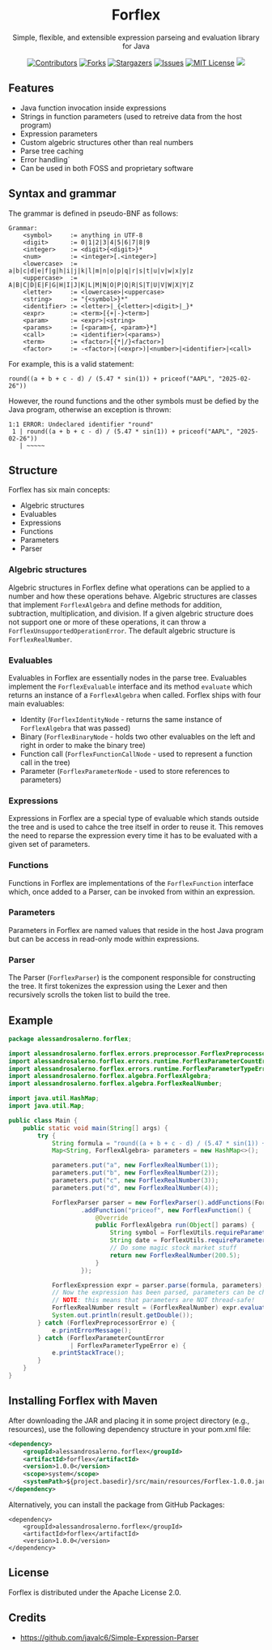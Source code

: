 <p align="center">
    <h1 align="center">Forflex</h1>
    <p align="center"> Simple, flexible, and extensible expression parseing and evaluation library for Java </p>
</p>

<div align="center">

[contributors-shield]: https://img.shields.io/github/contributors/Alessandro-Salerno/Forflex.svg?style=flat-square
[contributors-url]: https://github.com/Alessandro-Salerno/Forflex/graphs/contributors
[forks-shield]: https://img.shields.io/github/forks/Alessandro-Salerno/Forflex.svg?style=flat-square
[forks-url]: https://github.com/Alessandro-Salerno/Forflex/network/members
[stars-shield]: https://img.shields.io/github/stars/Alessandro-Salerno/Forflex.svg?style=flat-square
[stars-url]: https://github.com/Alessandro-Salerno/Forflex/stargazers
[issues-shield]: https://img.shields.io/github/issues/Alessandro-Salerno/Forflex.svg?style=flat-square
[issues-url]: https://github.com/Alessandro-Salerno/Forflex/issues
[license-shield]: https://img.shields.io/github/license/Alessandro-Salerno/Forflex.svg?style=flat-square
[license-url]: https://github.com/Alessandro-Salerno/Forflex/blob/master/LICENSE.txt

[![Contributors][contributors-shield]][contributors-url]
[![Forks][forks-shield]][forks-url]
[![Stargazers][stars-shield]][stars-url]
[![Issues][issues-shield]][issues-url]
[![MIT License][license-shield]][license-url]
![](https://tokei.rs/b1/github/Alessandro-Salerno/Forflex)

</div>

## Features
- Java function invocation inside expressions
- Strings in function parameters (used to retreive data from the host program)
- Expression parameters
- Custom algebric structures other than real numbers
- Parse tree caching
- Error handling`
- Can be used in both FOSS and proprietary software

## Syntax and grammar
The grammar is defined in pseudo-BNF as follows:
```
Grammar:
    <symbol>     := anything in UTF-8
    <digit>      := 0|1|2|3|4|5|6|7|8|9
    <integer>    := <digit>{<digit>}*
    <num>        := <integer>[.<integer>]
    <lowercase>  := a|b|c|d|e|f|g|h|i|j|k|l|m|n|o|p|q|r|s|t|u|v|w|x|y|z
    <uppercase>  := A|B|C|D|E|F|G|H|I|J|K|L|M|N|O|P|Q|R|S|T|U|V|W|X|Y|Z
    <letter>     := <lowercase>|<uppercase>
    <string>     := "{<symbol>}*"
    <identifier> := <letter>|_{<letter>|<digit>|_}*
    <expr>       := <term>[{+|-}<term>]
    <param>      := <expr>|<string>
    <params>     := [<param>{, <param>}*]
    <call>       := <identifier>(<params>)
    <term>       := <factor>[{*|/}<factor>]
    <factor>     := -<factor>|(<expr>)|<number>|<identifier>|<call>
```

For example, this is a valid statement:
```
round((a + b + c - d) / (5.47 * sin(1)) + priceof("AAPL", "2025-02-26"))
```
However, the round functions and the other symbols must be defied by the Java program, otherwise an exception is thrown:
```
1:1 ERROR: Undeclared identifier "round"
 1 | round((a + b + c - d) / (5.47 * sin(1)) + priceof("AAPL", "2025-02-26"))
   | ~~~~~
```

## Structure
Forflex has six main concepts:
- Algebric structures
- Evaluables
- Expressions
- Functions
- Parameters
- Parser

### Algebric structures
Algebric structures in Forflex define what operations can be applied to a number and how these operations behave. Algebric structures are classes that implement `ForflexAlgebra` and define methods for addition, subtraction, multiplication, and division. If a given algebric structure does not support one or more of these operations, it can throw a `ForflexUnsupportedOperationError`. The default algebric structure is `ForflexRealNumber`.

### Evaluables
Evaluables in Forflex are essentially nodes in the parse tree. Evaluables implement the `ForflexEvaluable` interface and its method `evaluate` which returns an instance of a `ForflexAlgebra` when called.
Forflex ships with four main evaluables:
- Identity (`ForflexIdentityNode` - returns the same instance of `ForflexAlgebra` that was passed)
- Binary (`ForflexBinaryNode` - holds two other evaluables on the left and right in order to make the binary tree)
- Function call (`ForflexFunctionCallNode` - used to represent a function call in the tree)
- Parameter (`ForflexParameterNode` - used to store references to parameters)

### Expressions
Expressions in Forflex are a special type of evaluable which stands outside the tree and is used to cahce the tree itself in order to reuse it. This removes the need to reparse the expression every time it has to be evaluated with a given set of parameters.

### Functions
Functions in Forflex are implementations of the `ForflexFunction` interface which, once added to a Parser, can be invoked from within an expression.

### Parameters
Parameters in Forflex are named values that reside in the host Java program but can be access in read-only mode within expressions.

### Parser
The Parser (`ForflexParser`) is the component responsible for constructing the tree. It first tokenizes the expression using the Lexer and then recursively scrolls the token list to build the tree.

## Example

```java
package alessandrosalerno.forflex;

import alessandrosalerno.forflex.errors.preprocessor.ForflexPreprocessorError;
import alessandrosalerno.forflex.errors.runtime.ForflexParameterCountError;
import alessandrosalerno.forflex.errors.runtime.ForflexParameterTypeError;
import alessandrosalerno.forflex.algebra.ForflexAlgebra;
import alessandrosalerno.forflex.algebra.ForflexRealNumber;

import java.util.HashMap;
import java.util.Map;

public class Main {
    public static void main(String[] args) {
        try {
            String formula = "round((a + b + c - d) / (5.47 * sin(1)) + priceof(\"AAPL\", \"2025-02-26\"))";
            Map<String, ForflexAlgebra> parameters = new HashMap<>();

            parameters.put("a", new ForflexRealNumber(1));
            parameters.put("b", new ForflexRealNumber(2));
            parameters.put("c", new ForflexRealNumber(3));
            parameters.put("d", new ForflexRealNumber(4));

            ForflexParser parser = new ForflexParser().addFunctions(ForflexUtils.DEFAULT_FUNCTIONS)
                    .addFunction("priceof", new ForflexFunction() {
                        @Override
                        public ForflexAlgebra run(Object[] params) {
                            String symbol = ForflexUtils.requireParameterType(params, 0, String.class);
                            String date = ForflexUtils.requireParameterType(params, 1, String.class);
                            // Do some magic stock market stuff
                            return new ForflexRealNumber(200.5);
                        }
                    });

            ForflexExpression expr = parser.parse(formula, parameters);
            // Now the expression has been parsed, parameters can be changed at any time
            // NOTE: this means that parameters are NOT thread-safe!
            ForflexRealNumber result = (ForflexRealNumber) expr.evaluate();
            System.out.println(result.getDouble());
        } catch (ForflexPreprocessorError e) {
            e.printErrorMessage();
        } catch (ForflexParameterCountError
                 | ForflexParameterTypeError e) {
            e.printStackTrace();
        }
    }
}
```

## Installing Forflex with Maven
After downloading the JAR and placing it in some project directory (e.g., resources), use the following dependency structure in your pom.xml file:
```xml
<dependency>
    <groupId>alessandrosalerno.forflex</groupId>
    <artifactId>forflex</artifactId>
    <version>1.0.0</version>
    <scope>system</scope>
    <systemPath>${project.basedir}/src/main/resources/Forflex-1.0.0.jar</systemPath>
</dependency>
```
Alternatively, you can install the package from GitHub Packages:
```
<dependency>
    <groupId>alessandrosalerno.forflex</groupId>
    <artifactId>forflex</artifactId>
    <version>1.0.0</version>
</dependency>
```

## License
Forflex is distributed under the Apache License 2.0.

## Credits
- https://github.com/javalc6/Simple-Expression-Parser
